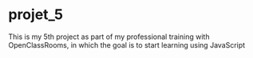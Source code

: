 # projet_5
This is my 5th project as part of my professional training with OpenClassRooms, in which the goal is to start learning using JavaScript
